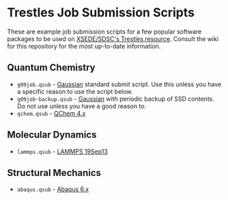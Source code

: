 Trestles Job Submission Scripts
===============================
These are example job submission scripts for a few popular software packages to be used on [XSEDE/SDSC's Trestles resource](http://www.sdsc.edu/us/resources/trestles/).  Consult the wiki for this repository for the most up-to-date information.

Quantum Chemistry
-----------------
* `g09job.qsub` - [Gaussian](http://www.gaussian.com/) standard submit script.  Use this unless you have a specific reason to use the script below.
* `g09job-backup.qsub` - [Gaussian](http://www.gaussian.com/) with periodic backup of SSD contents.  Do not use unless you have a good reason to.
* `qchem.qsub` - [QChem 4.x](http://www.q-chem.com/)

Molecular Dynamics
------------------
* `lammps.qsub` - [LAMMPS 19Sep13](http://lammps.sandia.gov/)

Structural Mechanics
--------------------
* `abaqus.qsub` - [Abaqus 6.x](http://www.3ds.com/products-services/simulia/portfolio/abaqus)
